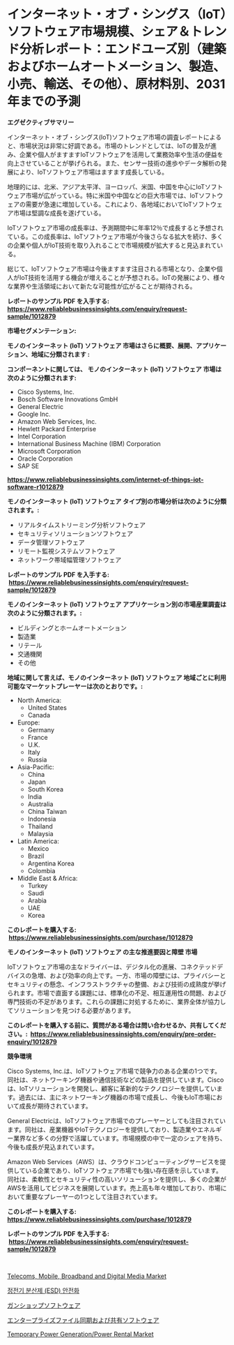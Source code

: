 <p><h1>インターネット・オブ・シングス（IoT）ソフトウェア市場規模、シェア＆トレンド分析レポート：エンドユーズ別（建築およびホームオートメーション、製造、小売、輸送、その他）、原材料別、2031年までの予測</h1></p><p><strong>エグゼクティブサマリー</strong></p>
<p><p>インターネット・オブ・シングス(IoT)ソフトウェア市場の調査レポートによると、市場状況は非常に好調である。市場のトレンドとしては、IoTの普及が進み、企業や個人がますますIoTソフトウェアを活用して業務効率や生活の便益を向上させていることが挙げられる。また、センサー技術の進歩やデータ解析の発展により、IoTソフトウェア市場はますます成長している。</p><p>地理的には、北米、アジア太平洋、ヨーロッパ、米国、中国を中心にIoTソフトウェア市場が広がっている。特に米国や中国などの巨大市場では、IoTソフトウェアの需要が急速に増加している。これにより、各地域においてIoTソフトウェア市場は堅調な成長を遂げている。</p><p>IoTソフトウェア市場の成長率は、予測期間中に年率12％で成長すると予想されている。この成長率は、IoTソフトウェア市場が今後さらなる拡大を続け、多くの企業や個人がIoT技術を取り入れることで市場規模が拡大すると見込まれている。</p><p>総じて、IoTソフトウェア市場は今後ますます注目される市場となり、企業や個人がIoT技術を活用する機会が増えることが予想される。IoTの発展により、様々な業界や生活領域において新たな可能性が広がることが期待される。</p></p>
<p><strong>レポートのサンプル PDF を入手する: <a href="https://www.reliablebusinessinsights.com/enquiry/request-sample/1012879">https://www.reliablebusinessinsights.com/enquiry/request-sample/1012879</a></strong></p>
<p><strong>市場セグメンテーション:</strong></p>
<p><strong> モノのインターネット (IoT) ソフトウェア 市場はさらに概要、展開、アプリケーション、地域に分類されます :</strong></p>
<p><strong>コンポーネントに関しては、 モノのインターネット (IoT) ソフトウェア 市場は次のように分類されます: &nbsp;</strong></p>
<p><ul><li>Cisco Systems, Inc.</li><li>Bosch Software Innovations GmbH</li><li>General Electric</li><li>Google Inc.</li><li>Amazon Web Services, Inc.</li><li>Hewlett Packard Enterprise</li><li>Intel Corporation</li><li>International Business Machine (IBM) Corporation</li><li>Microsoft Corporation</li><li>Oracle Corporation</li><li>SAP SE</li></ul></p>
<p><strong><a href="https://www.reliablebusinessinsights.com/internet-of-things-iot-software-r1012879">https://www.reliablebusinessinsights.com/internet-of-things-iot-software-r1012879</a></strong></p>
<p><strong> モノのインターネット (IoT) ソフトウェア タイプ別の市場分析は次のように分類されます。:</strong></p>
<p><ul><li>リアルタイムストリーミング分析ソフトウェア</li><li>セキュリティソリューションソフトウェア</li><li>データ管理ソフトウェア</li><li>リモート監視システムソフトウェア</li><li>ネットワーク帯域幅管理ソフトウェア</li></ul></p>
<p><strong>レポートのサンプル PDF を入手する: &nbsp;<a href="https://www.reliablebusinessinsights.com/enquiry/request-sample/1012879">https://www.reliablebusinessinsights.com/enquiry/request-sample/1012879</a></strong></p>
<p><strong> モノのインターネット (IoT) ソフトウェア アプリケーション別の市場産業調査は次のように分類されます。:</strong></p>
<p><ul><li>ビルディングとホームオートメーション</li><li>製造業</li><li>リテール</li><li>交通機関</li><li>その他</li></ul></p>
<p><strong>地域に関して言えば、モノのインターネット (IoT) ソフトウェア 地域ごとに利用可能なマーケットプレーヤーは次のとおりです。:</strong></p>
<p><ul>
    <li>
        North America:
        <ul>
            <li>United States</li>
            <li>Canada</li>
        </ul>
    </li>
    <li>
        Europe:
        <ul>
            <li>Germany</li>
            <li>France</li>
            <li>U.K.</li>
            <li>Italy</li>
            <li>Russia</li>
        </ul>
    </li>
    <li>
        Asia-Pacific:
        <ul>
            <li>China</li>
            <li>Japan</li>
            <li>South Korea</li>
            <li>India</li>
            <li>Australia</li>
            <li>China Taiwan</li>
            <li>Indonesia</li>
            <li>Thailand</li>
            <li>Malaysia</li>
        </ul>
    </li>
    <li>
        Latin America:
        <ul>
            <li>Mexico</li>
            <li>Brazil</li>
            <li>Argentina Korea</li>
            <li>Colombia</li>
        </ul>
    </li>
    <li>
        Middle East & Africa:
        <ul>
            <li>Turkey</li>
            <li>Saudi</li>
            <li>Arabia</li>
            <li>UAE</li>
            <li>Korea</li>
        </ul>
    </li>
    </ul></p>
<p><strong>このレポートを購入する: &nbsp;<a href="https://www.reliablebusinessinsights.com/purchase/1012879">https://www.reliablebusinessinsights.com/purchase/1012879</a></strong></p>
<p><strong>モノのインターネット (IoT) ソフトウェア の主な推進要因と障壁 市場</strong></p>
<p><p>IoTソフトウェア市場の主なドライバーは、デジタル化の進展、コネクテッドデバイスの急増、および効率の向上です。一方、市場の障壁には、プライバシーとセキュリティの懸念、インフラストラクチャの整備、および技術の成熟度が挙げられます。市場で直面する課題には、標準化の不足、相互運用性の問題、および専門技術の不足があります。これらの課題に対処するために、業界全体が協力してソリューションを見つける必要があります。</p></p>
<p><strong>このレポートを購入する前に、質問がある場合は問い合わせるか、共有してください。:&nbsp; <a href="https://www.reliablebusinessinsights.com/enquiry/pre-order-enquiry/1012879">https://www.reliablebusinessinsights.com/enquiry/pre-order-enquiry/1012879</a></strong></p>
<p><strong>競争環境</strong></p>
<p><p>Cisco Systems, Inc.は、IoTソフトウェア市場で競争力のある企業の1つです。同社は、ネットワーキング機器や通信技術などの製品を提供しています。Ciscoは、IoTソリューションを開発し、顧客に革新的なテクノロジーを提供しています。過去には、主にネットワーキング機器の市場で成長し、今後もIoT市場において成長が期待されています。</p><p>General Electricは、IoTソフトウェア市場でのプレーヤーとしても注目されています。同社は、産業機器やIoTテクノロジーを提供しており、製造業やエネルギー業界など多くの分野で活躍しています。市場規模の中で一定のシェアを持ち、今後も成長が見込まれています。</p><p>Amazon Web Services（AWS）は、クラウドコンピューティングサービスを提供している企業であり、IoTソフトウェア市場でも強い存在感を示しています。同社は、柔軟性とセキュリティ性の高いソリューションを提供し、多くの企業がAWSを活用してビジネスを展開しています。売上高も年々増加しており、市場において重要なプレーヤーの1つとして注目されています。</p></p>
<p><strong>このレポートを購入する: &nbsp; <a href="https://www.reliablebusinessinsights.com/purchase/1012879">https://www.reliablebusinessinsights.com/purchase/1012879</a></strong></p>
<p><strong>レポートのサンプル PDF を入手する: &nbsp;<a href="https://www.reliablebusinessinsights.com/enquiry/request-sample/1012879">https://www.reliablebusinessinsights.com/enquiry/request-sample/1012879</a></strong><strong></strong></p>
<p>&nbsp;</p>
<p><p><a href="https://github.com/nafiafirdania/Market-Research-Report-List-1/blob/main/telecoms-mobile-broadband-and-digital-media-market.md">Telecoms, Mobile, Broadband and Digital Media Market</a></p><p><a href="https://github.com/nicholasellison0076890/Market-Research-Report-List-1/blob/main/3694949113496.md">정전기 분산제 (ESD) 안전화</a></p><p><a href="https://github.com/zjkmgcs938405/Market-Research-Report-List-2/blob/main/7668914121533.md">ガンショップソフトウェア</a></p><p><a href="https://github.com/mohamedbakry57/Market-Research-Report-List-4/blob/main/1666421121532.md">エンタープライズファイル同期および共有ソフトウェア</a></p><p><a href="https://github.com/faisalayoob601/Market-Research-Report-List-1/blob/main/temporary-power-generationpower-rental-market.md">Temporary Power Generation/Power Rental Market</a></p></p>